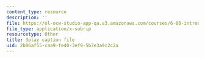```yaml
---
content_type: resource
description: ''
file: https://ol-ocw-studio-app-qa.s3.amazonaws.com/courses/6-00-introduction-to-computer-science-and-programming-fall-2008/2b06af55caa9fe403ef95b7e3a9c2c2a_ZbIpjf0QEPI.srt
file_type: application/x-subrip
resourcetype: Other
title: 3play caption file
uid: 2b06af55-caa9-fe40-3ef9-5b7e3a9c2c2a
---
```


